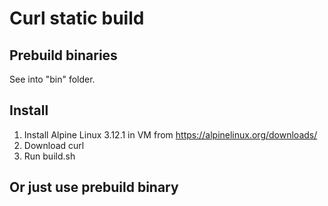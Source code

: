# Curl static build

## Prebuild binaries

See into "bin" folder.

## Install

1. Install Alpine Linux 3.12.1 in VM from https://alpinelinux.org/downloads/
2. Download curl
3. Run build.sh

## Or just use prebuild binary
